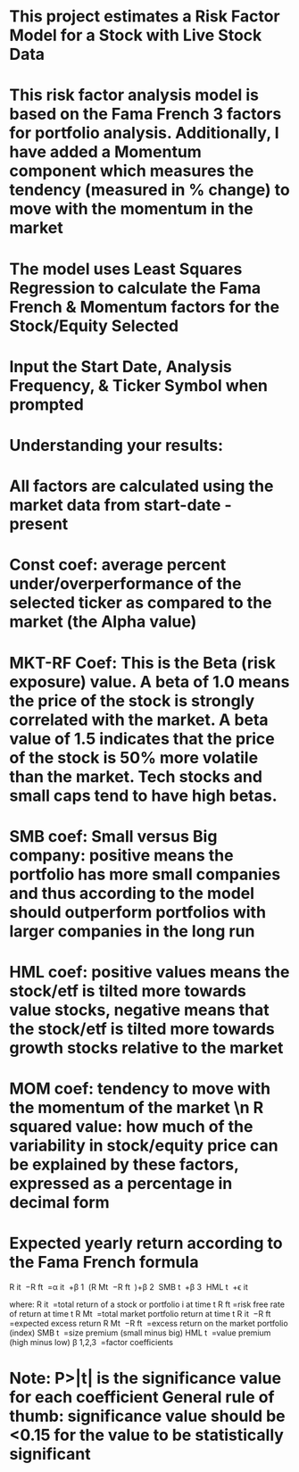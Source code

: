 # This project estimates a Risk Factor Model for a Stock with Live Stock Data 
# This risk factor analysis model is based on the Fama French 3 factors for portfolio analysis. Additionally, I have added a Momentum component which measures the tendency (measured in % change) to move with the momentum in the market 
# The model uses Least Squares Regression to calculate the Fama French & Momentum factors for the Stock/Equity Selected
# Input the Start Date, Analysis Frequency, & Ticker Symbol when prompted
# Understanding your results: 
# All factors are calculated using the market data from start-date - present  
# Const coef: average percent under/overperformance of the selected ticker as compared to the market (the Alpha value)
# MKT-RF Coef: This is the Beta (risk exposure) value. A beta of 1.0 means the price of the stock is strongly correlated with the market. A beta value of 1.5 indicates that the price of the stock is 50% more volatile than the market. Tech stocks and small caps tend to have high betas.
# SMB coef: Small versus Big company: positive means the portfolio has more small companies and thus according to the model should outperform portfolios with larger companies in the long run 
# HML coef: positive values means the stock/etf is tilted more towards value stocks, negative means that the stock/etf is tilted more towards growth stocks relative to the market 
# MOM coef: tendency to move with the momentum of the market \n R squared value: how much of the variability in stock/equity price can be explained by these factors, expressed as a percentage in decimal form 
# Expected yearly return according to the Fama French formula ​
  
R 
it
​
 −R 
ft
​
 =α 
it
​
 +β 
1
​
 (R 
Mt
​
 −R 
ft
​
 )+β 
2
​
 SMB 
t
​
 +β 
3
​
 HML 
t
​
 +ϵ 
it
​
 
where:
R 
it
​
 =total return of a stock or portfolio i at time t
R 
ft
​
 =risk free rate of return at time t
R 
Mt
​
 =total market portfolio return at time t
R 
it
​
 −R 
ft
​
 =expected excess return
R 
Mt
​
 −R 
ft
​
 =excess return on the market portfolio (index)
SMB 
t
​
 =size premium (small minus big)
HML 
t
​
 =value premium (high minus low)
β 
1,2,3
​
 =factor coefficients
​

# Note: P>|t| is the significance value for each coefficient General rule of thumb: significance value should be <0.15 for the value to be statistically significant
